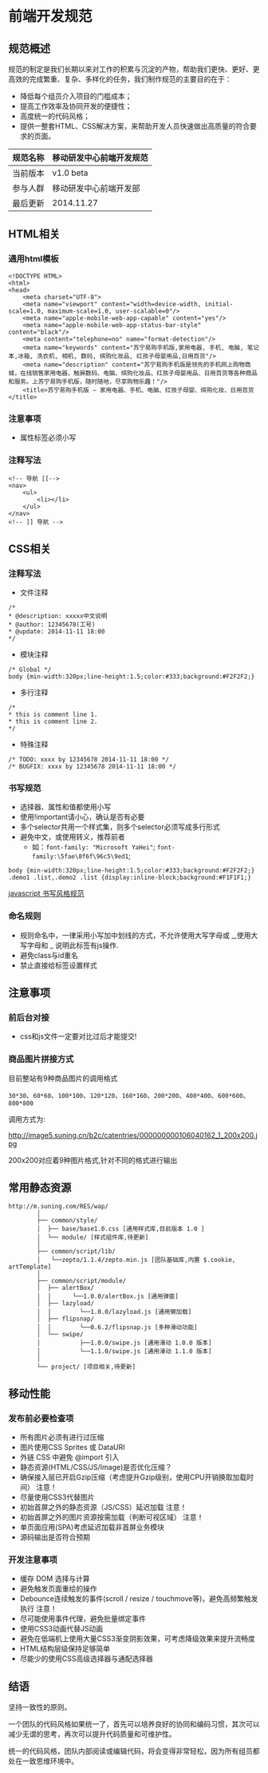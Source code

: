 前端开发规范
===

## 规范概述

规范的制定是我们长期以来对工作的积累与沉淀的产物，帮助我们更快、更好、更高效的完成繁重、复杂、多样化的任务，我们制作规范的主要目的在于：

- 降低每个组员介入项目的门槛成本；
- 提高工作效率及协同开发的便捷性；
- 高度统一的代码风格；
- 提供一整套HTML、CSS解决方案，来帮助开发人员快速做出高质量的符合要求的页面。


规范名称 | 移动研发中心前端开发规范
----|---
当前版本 | v1.0 beta
参与人群 | 移动研发中心前端开发部
最后更新 | 2014.11.27

## HTML相关

### 通用html模板

	<!DOCTYPE HTML>
	<html>
	<head>
		<meta charset="UTF-8">
		<meta name="viewport" content="width=device-width, initial-scale=1.0, maximum-scale=1.0, user-scalable=0"/>
		<meta name="apple-mobile-web-app-capable" content="yes"/>
		<meta name="apple-mobile-web-app-status-bar-style" content="black"/>
		<meta content="telephone=no" name="format-detection"/>
		<meta name="keywords" content="苏宁易购手机版,家用电器, 手机, 电脑, 笔记本,冰箱, 洗衣机, 相机, 数码, 缤购化妆品, 红孩子母婴用品,日用百货"/> 
		<meta name="description" content="苏宁易购手机版是领先的手机网上购物商城，在线销售家用电器、触屏数码、电脑、缤购化妆品、红孩子母婴用品、日用百货等各种商品和服务。上苏宁易购手机版，随时随地，尽享购物乐趣！"/>
		<title>苏宁易购手机版 – 家用电器、手机、电脑、红孩子母婴、缤购化妆、日用百货</title>

### 注意事项

- 属性标签必须小写


### 注释写法

	<!-- 导航 [[-->
	<nav>
		<ul>
			<li></li>
		</ul>
	</nav>
	<!-- ]] 导航 -->

## CSS相关

### 注释写法

- 文件注释

<div></div>

	/*
	* @description: xxxxx中文说明
	* @author: 12345678(工号)
	* @update: 2014-11-11 18:00
	*/

- 模块注释

<div></div>

	/* Global */
	body {min-width:320px;line-height:1.5;color:#333;background:#F2F2F2;}

- 多行注释

<div></div>

	/*
	* this is comment line 1.
	* this is comment line 2.
	*/

- 特殊注释

<div></div>

	/* TODO: xxxx by 12345678 2014-11-11 18:00 */
	/* BUGFIX: xxxx by 12345678 2014-11-11 18:00 */



### 书写规范

- 选择器、属性和值都使用小写
- 使用!important请小心，确认是否有必要
- 多个selector共用一个样式集，则多个selector必须写成多行形式
- 避免中文，或使用转义，推荐前者
	- 如：`font-family: "Microsoft YaHei"`; `font-family:\5fae\8f6f\96c5\9ed1`;

<div></div>

	body {min-width:320px;line-height:1.5;color:#333;background:#F2F2F2;}
	.demo1 .list,.demo2 .list {display:inline-block;background:#F1F1F1;}
	

[javascript 书写风格规范](https://github.com/suning-wireless/Front-End-Standards/issues/1)

### 命名规则

- 规则命名中，一律采用小写加中划线的方式，不允许使用大写字母或 _,使用大写字母和 _ 说明此标签有js操作.
- 避免class与id重名
- 禁止直接给标签设置样式




## 注意事项

### 前后台对接

- css和js文件一定要对比过后才能提交!

### 商品图片拼接方式

目前整站有9种商品图片的调用格式

`30*30`、`60*60`、`100*100`、`120*120`、`160*160`、`200*200`、`400*400`、`600*600`、`800*800`

调用方式为:

http://image5.suning.cn/b2c/catentries/000000000106040162_1_200x200.jpg

200x200对应着9种图片格式,针对不同的格式进行输出



## 常用静态资源


	http://m.suning.com/RES/wap/
			│
			├── common/style/
			│  ├── base/base1.0.css [通用样式库,目前版本 1.0 ]
			│  └── module/ [样式组件库,待更新]
			│
			├── common/script/lib/
			│	└──zepto/1.1.4/zepto.min.js [团队基础库,内置 $.cookie, artTemplate]
			│
			├── common/script/module/
			│  ├── alertBox/
			│  │      └──1.0.0/alertBox.js [通用弹窗]
			│  ├── lazyload/
			│  │		└──1.0.0/lazyload.js [通用懒加载]
			│  ├── flipsnap/
			│  │		└──0.6.2/flipsnap.js [多种滑动功能]
			│  └── swipe/
			│		    ├──1.0.0/swipe.js [通用滑动 1.0.0 版本]
			│			└──1.1.0/swipe.js [通用滑动 1.1.0 版本]
			│
			└── project/ [项目相关,待更新]



## 移动性能

### 发布前必要检查项

- 所有图片必须有进行过压缩
- 图片使用CSS Sprites 或 DataURI
- 外链 CSS 中避免 @import 引入
- 静态资源(HTML/CSS/JS/Image)是否优化压缩？
- 确保接入层已开启Gzip压缩（考虑提升Gzip级别，使用CPU开销换取加载时间） 注意！
- 尽量使用CSS3代替图片
- 初始首屏之外的静态资源（JS/CSS）延迟加载 注意！
- 初始首屏之外的图片资源按需加载（判断可视区域） 注意！
- 单页面应用(SPA)考虑延迟加载非首屏业务模块
- 源码输出是否符合预期


### 开发注意事项

- 缓存 DOM 选择与计算
- 避免触发页面重绘的操作
- Debounce连续触发的事件(scroll / resize / touchmove等)，避免高频繁触发执行 注意！
- 尽可能使用事件代理，避免批量绑定事件
- 使用CSS3动画代替JS动画
- 避免在低端机上使用大量CSS3渐变阴影效果，可考虑降级效果来提升流畅度
- HTML结构层级保持足够简单
- 尽能少的使用CSS高级选择器与通配选择器





## 结语

坚持一致性的原则。

一个团队的代码风格如果统一了，首先可以培养良好的协同和编码习惯，其次可以减少无谓的思考，再次可以提升代码质量和可维护性。

统一的代码风格，团队内部阅读或编辑代码，将会变得非常轻松，因为所有组员都处在一致思维环境中。 


